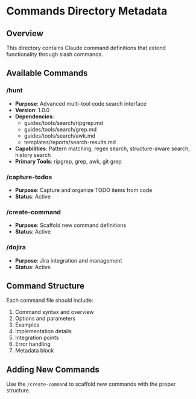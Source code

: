 # Commands Directory Metadata

## Overview
This directory contains Claude command definitions that extend functionality through slash commands.

## Available Commands

### /hunt
- **Purpose**: Advanced multi-tool code search interface
- **Version**: 1.0.0
- **Dependencies**: 
  - guides/tools/search/ripgrep.md
  - guides/tools/search/grep.md
  - guides/tools/search/awk.md
  - templates/reports/search-results.md
- **Capabilities**: Pattern matching, regex search, structure-aware search, history search
- **Primary Tools**: ripgrep, grep, awk, git grep

### /capture-todos
- **Purpose**: Capture and organize TODO items from code
- **Status**: Active

### /create-command
- **Purpose**: Scaffold new command definitions
- **Status**: Active

### /dojira
- **Purpose**: Jira integration and management
- **Status**: Active

## Command Structure
Each command file should include:
1. Command syntax and overview
2. Options and parameters
3. Examples
4. Implementation details
5. Integration points
6. Error handling
7. Metadata block

## Adding New Commands
Use the `/create-command` to scaffold new commands with the proper structure.